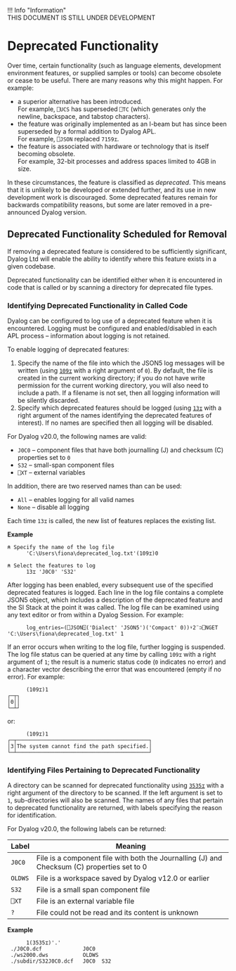 !!! Info "Information"  
    THIS DOCUMENT IS STILL UNDER DEVELOPMENT

# Deprecated Functionality

Over time, certain functionality (such as language elements, development environment features, or supplied samples or tools) can become obsolete or cease to be useful. There are many reasons why this might happen. For example:

* a superior alternative has been introduced.<br />For example, `⎕UCS` has superseded `⎕TC` (which generates only the newline, backspace, and tabstop characters).
* the feature was originally implemented as an I-beam but has since been superseded by a formal addition to Dyalog APL.<br />For example, `⎕JSON` replaced `7159⌶`.
* the feature is associated with hardware or technology that is itself becoming obsolete.<br />For example, 32-bit processes and address spaces limited to 4GB in size.

In these circumstances, the feature is classified as _deprecated_. This means that it is unlikely to be developed or extended further, and its use in new development work is discouraged. Some deprecated features remain for backwards compatibility reasons, but some are later removed in a pre-announced Dyalog version.

## Deprecated Functionality Scheduled for Removal

If removing a deprecated feature is considered to be sufficiently significant, Dyalog Ltd will enable the ability to identify where this feature exists in a given codebase.

Deprecated functionality can be identified either when it is encountered in code that is called or by scanning a directory for deprecated file types.

### Identifying Deprecated Functionality in Called Code

Dyalog can be configured to log use of a deprecated feature when it is encountered. Logging must be configured and enabled/disabled in each APL process – information about logging is not retained.  

To enable logging of deprecated features:

1. Specify the name of the file into which the JSON5 log messages will be written (using [`109⌶`](../../../language-reference-guide/the-i-beam-operator/log-file-for-deprecations) with a right argument of `0`). By default, the file is created in the current working directory; if you do not have write permission for the current working directory, you will also need to include a path. If a filename is not set, then all logging information will be silently discarded.
2. Specify which deprecated features should be logged (using [`13⌶`](../../../language-reference-guide/the-i-beam-operator/deprecated-features) with a right argument of the names identifying the deprecated features of interest). If no names are specified then all logging will be disabled.

For Dyalog v20.0, the following names are valid:

* `J0C0` – component files that have both journalling (J) and checksum (C) properties set to `0`
* `S32` – small-span component files
* `⎕XT` – external variables

In addition, there are two reserved names than can be used:  

* `All` – enables logging for all valid names
* `None` – disable all logging

Each time `13⌶` is called, the new list of features replaces the existing list. 

**Example** 

```apl
⍝ Specify the name of the log file
      'C:\Users\fiona\deprecated_log.txt'(109⌶)0
	  
⍝ Select the features to log
      13⌶ 'J0C0' 'S32'  
```

After logging has been enabled, every subsequent use of the specified deprecated features is logged. Each line in the log file contains a complete JSON5 object, which includes a description of the deprecated feature and the SI Stack at the point it was called. The log file can be examined using any text editor or from within a Dyalog Session. For example:

```apl
      log_entries←(⎕JSON⍠('Dialect' 'JSON5')('Compact' 0))⍣2¨⊃⎕NGET 'C:\Users\fiona\deprecated_log.txt' 1
```

If an error occurs when writing to the log file, further logging is suspended. The log file status can be queried at any time by calling `109⌶` with a right argument of `1`; the result is a numeric status code (`0` indicates no error) and a character vector describing the error that was encountered (empty if no error). For example:

```apl
      (109⌶)1
┌─┬┐
│0││
└─┴┘
```
or:
```apl
      (109⌶)1
┌─┬──────────────────────────────────────────┐
│3│The system cannot find the path specified.│
└─┴──────────────────────────────────────────┘
```

### Identifying Files Pertaining to Deprecated Functionality

A directory can be scanned for deprecated functionality using [`3535⌶`](../../../language-reference-guide/the-i-beam-operator/scan-for-deprecated-files) with a right argument of the directory to be scanned. If the left argument is set to `1`, sub-directories will also be scanned. The names of any files that pertain to deprecated functionality are returned, with labels specifying the reason for identification.

For Dyalog v20.0, the following labels can be returned: 

| Label | Meaning |
|-------|---------|
| `J0C0`  | File is a component file with both the Journalling (J) and Checksum (C) properties set to 0
| `OLDWS` | File is a workspace saved by Dyalog v12.0 or earlier
| `S32`   | File is a small span component file
| `⎕XT`   | File is an external variable file
| `?`     | File could not be read and its content is unknown

**Example**

```apl
      1(3535⌶)'.'
 ./J0C0.dcf             J0C0
 ./ws2000.dws           OLDWS
 ./subdir/S32J0C0.dcf   J0C0  S32
```